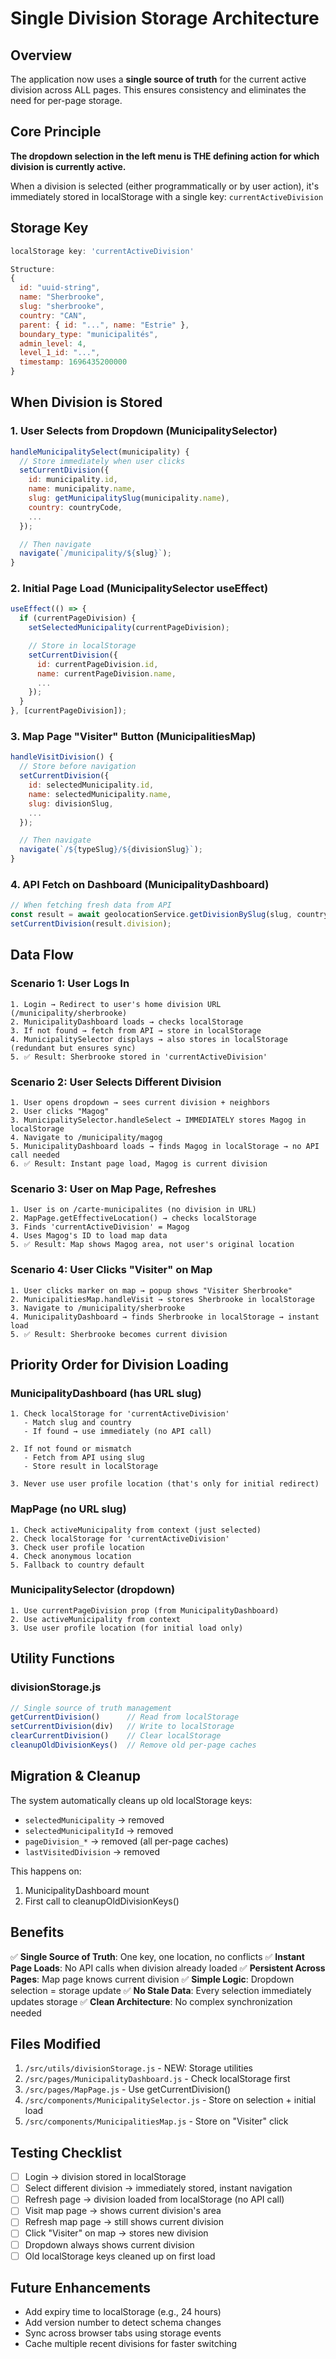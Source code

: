 # Single Division Storage Architecture

## Overview

The application now uses a **single source of truth** for the current active division across ALL pages. This ensures consistency and eliminates the need for per-page storage.

## Core Principle

**The dropdown selection in the left menu is THE defining action for which division is currently active.**

When a division is selected (either programmatically or by user action), it's immediately stored in localStorage with a single key: `currentActiveDivision`

## Storage Key

```javascript
localStorage key: 'currentActiveDivision'

Structure:
{
  id: "uuid-string",
  name: "Sherbrooke",
  slug: "sherbrooke",
  country: "CAN",
  parent: { id: "...", name: "Estrie" },
  boundary_type: "municipalités",
  admin_level: 4,
  level_1_id: "...",
  timestamp: 1696435200000
}
```

## When Division is Stored

### 1. **User Selects from Dropdown** (MunicipalitySelector)
```javascript
handleMunicipalitySelect(municipality) {
  // Store immediately when user clicks
  setCurrentDivision({
    id: municipality.id,
    name: municipality.name,
    slug: getMunicipalitySlug(municipality.name),
    country: countryCode,
    ...
  });

  // Then navigate
  navigate(`/municipality/${slug}`);
}
```

### 2. **Initial Page Load** (MunicipalitySelector useEffect)
```javascript
useEffect(() => {
  if (currentPageDivision) {
    setSelectedMunicipality(currentPageDivision);

    // Store in localStorage
    setCurrentDivision({
      id: currentPageDivision.id,
      name: currentPageDivision.name,
      ...
    });
  }
}, [currentPageDivision]);
```

### 3. **Map Page "Visiter" Button** (MunicipalitiesMap)
```javascript
handleVisitDivision() {
  // Store before navigation
  setCurrentDivision({
    id: selectedMunicipality.id,
    name: selectedMunicipality.name,
    slug: divisionSlug,
    ...
  });

  // Then navigate
  navigate(`/${typeSlug}/${divisionSlug}`);
}
```

### 4. **API Fetch on Dashboard** (MunicipalityDashboard)
```javascript
// When fetching fresh data from API
const result = await geolocationService.getDivisionBySlug(slug, country);
setCurrentDivision(result.division);
```

## Data Flow

### Scenario 1: User Logs In
```
1. Login → Redirect to user's home division URL (/municipality/sherbrooke)
2. MunicipalityDashboard loads → checks localStorage
3. If not found → fetch from API → store in localStorage
4. MunicipalitySelector displays → also stores in localStorage (redundant but ensures sync)
5. ✅ Result: Sherbrooke stored in 'currentActiveDivision'
```

### Scenario 2: User Selects Different Division
```
1. User opens dropdown → sees current division + neighbors
2. User clicks "Magog"
3. MunicipalitySelector.handleSelect → IMMEDIATELY stores Magog in localStorage
4. Navigate to /municipality/magog
5. MunicipalityDashboard loads → finds Magog in localStorage → no API call needed
6. ✅ Result: Instant page load, Magog is current division
```

### Scenario 3: User on Map Page, Refreshes
```
1. User is on /carte-municipalites (no division in URL)
2. MapPage.getEffectiveLocation() → checks localStorage
3. Finds 'currentActiveDivision' = Magog
4. Uses Magog's ID to load map data
5. ✅ Result: Map shows Magog area, not user's original location
```

### Scenario 4: User Clicks "Visiter" on Map
```
1. User clicks marker on map → popup shows "Visiter Sherbrooke"
2. MunicipalitiesMap.handleVisit → stores Sherbrooke in localStorage
3. Navigate to /municipality/sherbrooke
4. MunicipalityDashboard → finds Sherbrooke in localStorage → instant load
5. ✅ Result: Sherbrooke becomes current division
```

## Priority Order for Division Loading

### MunicipalityDashboard (has URL slug)
```
1. Check localStorage for 'currentActiveDivision'
   - Match slug and country
   - If found → use immediately (no API call)

2. If not found or mismatch
   - Fetch from API using slug
   - Store result in localStorage

3. Never use user profile location (that's only for initial redirect)
```

### MapPage (no URL slug)
```
1. Check activeMunicipality from context (just selected)
2. Check localStorage for 'currentActiveDivision'
3. Check user profile location
4. Check anonymous location
5. Fallback to country default
```

### MunicipalitySelector (dropdown)
```
1. Use currentPageDivision prop (from MunicipalityDashboard)
2. Use activeMunicipality from context
3. Use user profile location (for initial load only)
```

## Utility Functions

### divisionStorage.js
```javascript
// Single source of truth management
getCurrentDivision()      // Read from localStorage
setCurrentDivision(div)   // Write to localStorage
clearCurrentDivision()    // Clear localStorage
cleanupOldDivisionKeys()  // Remove old per-page caches
```

## Migration & Cleanup

The system automatically cleans up old localStorage keys:
- `selectedMunicipality` → removed
- `selectedMunicipalityId` → removed
- `pageDivision_*` → removed (all per-page caches)
- `lastVisitedDivision` → removed

This happens on:
1. MunicipalityDashboard mount
2. First call to cleanupOldDivisionKeys()

## Benefits

✅ **Single Source of Truth**: One key, one location, no conflicts
✅ **Instant Page Loads**: No API calls when division already loaded
✅ **Persistent Across Pages**: Map page knows current division
✅ **Simple Logic**: Dropdown selection = storage update
✅ **No Stale Data**: Every selection immediately updates storage
✅ **Clean Architecture**: No complex synchronization needed

## Files Modified

1. `/src/utils/divisionStorage.js` - NEW: Storage utilities
2. `/src/pages/MunicipalityDashboard.js` - Check localStorage first
3. `/src/pages/MapPage.js` - Use getCurrentDivision()
4. `/src/components/MunicipalitySelector.js` - Store on selection + initial load
5. `/src/components/MunicipalitiesMap.js` - Store on "Visiter" click

## Testing Checklist

- [ ] Login → division stored in localStorage
- [ ] Select different division → immediately stored, instant navigation
- [ ] Refresh page → division loaded from localStorage (no API call)
- [ ] Visit map page → shows current division's area
- [ ] Refresh map page → still shows current division
- [ ] Click "Visiter" on map → stores new division
- [ ] Dropdown always shows current division
- [ ] Old localStorage keys cleaned up on first load

## Future Enhancements

- Add expiry time to localStorage (e.g., 24 hours)
- Add version number to detect schema changes
- Sync across browser tabs using storage events
- Cache multiple recent divisions for faster switching
